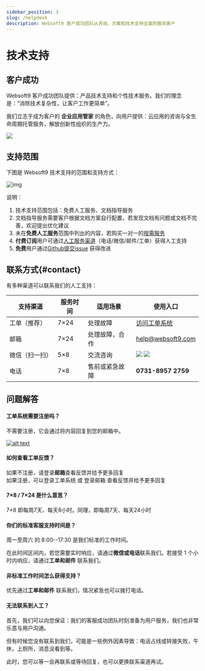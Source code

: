 ```yaml
---
sidebar_position: 3
slug: /helpdesk
description: Websoft9 客户成功团队从咨询、方案和技术支持全面的服务客户
---
```


# 技术支持

## 客户成功

Websoft9 客户成功团队提供：产品技术支持和个性技术服务。我们的理念是：“消除技术复杂性，让客户工作更简单”。

我们立志于成为客户的 **企业应用管家** 的角色，向用户提供：云应用的咨询与全生命周期托管服务，解放创新性组织的生产力。    

![](/img/cst-websoft9.png)


## 支持范围

下图是 Websoft9 技术支持的范围和支持方式：  

![img](/img/supportmind-websoft9.png)

说明：

1. 技术支持范围包括：免费人工服务、文档指导服务
2. 文档指导服务需要客户根据文档方案自行配置，若发现文档有问题或文档不完善，欢迎提出优化建议
3. 未在**免费人工服务**范围中列出的内容，若购买一对一的[按需服务](https://www.websoft9.com/services)
4. **付费订阅**用户可通过[人工服务渠道](#contact)（电话/微信/邮件/工单）获得人工支持
5. **免费**用户通过[Github提交issue](https://github.com/Websoft9) 获得改进

## 联系方式{#contact}

有多种渠道可以联系我们的人工支持：
  
| 支持渠道 | 服务时间 | 适用场景| 使用入口|
| --- | --- | --- | --- |
| 工单（推荐） | 7×24 | 处理故障 | [访问工单系统](https://www.websoft9.com/ticket)|
| 邮箱 | 7×24 | 处理故障，合作 | help@websoft9.com|
| 微信（扫一扫） | 5×8| 交流咨询 | ![](/img/wx-lz.png) ![](/img/wx-cdl.png) |
| 电话 | 7×8| 售前或紧急故障 | **0731-8957 2759**|


## 问题解答

#### 工单系统需要注册吗？

不需要注册，它会通过将内容回复到您的邮箱中。

[![alt text](/img/workorder-ui.png "Click Here to submit ticket")](https://www.websoft9.com/ticket)

#### 如何查看工单反馈？

如果不注册，请登录**邮箱**查看反馈并给予更多回复  
如果注册，可以登录工单系统 或 登录邮箱 查看反馈并给予更多回复 

#### 7×8 / 7×24 是什么意思？

7×8 即每周7天、每天8小时。同理，即每周7天、每天24小时

#### 你们的标准客服支持时间是？

周一至周六 的 8:00--17:30 是我们标准的工作时间。

在此时间区间内，若您需要实时响应，请通过**微信或电话**联系我们。若接受 1 个小时内响应，请通过**工单和邮件** 联系我们。

#### 非标准工作时间怎么获得支持？

优先通过**工单和邮件** 联系我们，情况紧急也可以拨打电话。  

#### 无法联系到人工？

首先，我们可以向您保证：我们的客服成功团队时刻准备为用户服务，我们也非常乐意与用户沟通。  

但有时候您没有联系到我们，可能是一些例外因素导致：电话占线或转接失败，午休，上厕所，消息没看到等。   

此时，您可以等一会再联系或等待回复，也可以更换联系渠道再试。